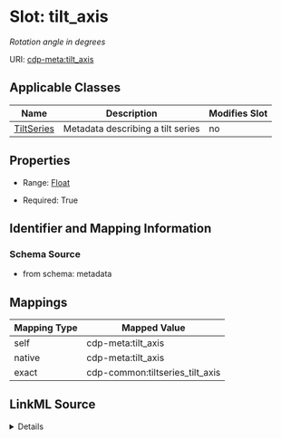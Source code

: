 

# Slot: tilt_axis


_Rotation angle in degrees_



URI: [cdp-meta:tilt_axis](metadatatilt_axis)



<!-- no inheritance hierarchy -->





## Applicable Classes

| Name | Description | Modifies Slot |
| --- | --- | --- |
| [TiltSeries](TiltSeries.md) | Metadata describing a tilt series |  no  |







## Properties

* Range: [Float](Float.md)

* Required: True





## Identifier and Mapping Information







### Schema Source


* from schema: metadata




## Mappings

| Mapping Type | Mapped Value |
| ---  | ---  |
| self | cdp-meta:tilt_axis |
| native | cdp-meta:tilt_axis |
| exact | cdp-common:tiltseries_tilt_axis |




## LinkML Source

<details>
```yaml
name: tilt_axis
description: Rotation angle in degrees
from_schema: metadata
exact_mappings:
- cdp-common:tiltseries_tilt_axis
rank: 1000
alias: tilt_axis
owner: TiltSeries
domain_of:
- TiltSeries
range: float
required: true
inlined: true
inlined_as_list: true
unit:
  symbol: °
  descriptive_name: degrees

```
</details>
